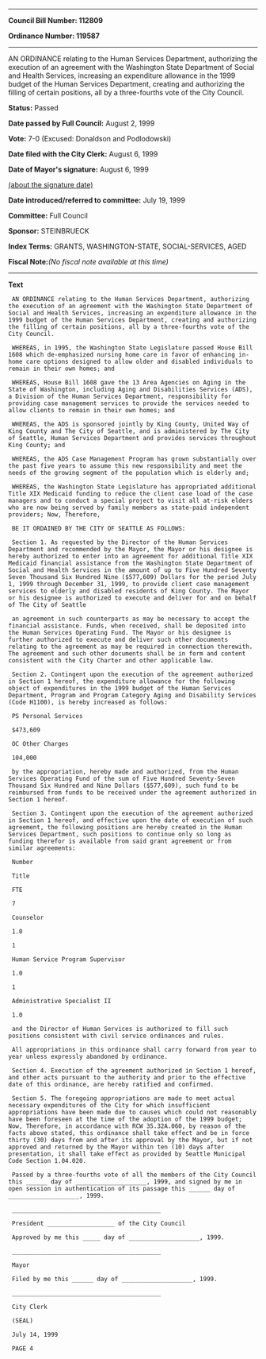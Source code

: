 

********

**Council Bill Number: 112809**
   
**Ordinance Number: 119587**
********

 AN ORDINANCE relating to the Human Services Department, authorizing the execution of an agreement with the Washington State Department of Social and Health Services, increasing an expenditure allowance in the 1999 budget of the Human Services Department, creating and authorizing the filling of certain positions, all by a three-fourths vote of the City Council.

**Status:** Passed
   
**Date passed by Full Council:** August 2, 1999
   
**Vote:** 7-0 (Excused: Donaldson and Podlodowski)
   
**Date filed with the City Clerk:** August 6, 1999
   
**Date of Mayor's signature:** August 6, 1999
   
[(about the signature date)](/~public/approvaldate.htm)
   
   
   
**Date introduced/referred to committee:** July 19, 1999
   
**Committee:** Full Council
   
**Sponsor:** STEINBRUECK
   
   
**Index Terms:** GRANTS, WASHINGTON-STATE, SOCIAL-SERVICES, AGED

**Fiscal Note:**_(No fiscal note available at this time)_

********

**Text**
   
```
 AN ORDINANCE relating to the Human Services Department, authorizing the execution of an agreement with the Washington State Department of Social and Health Services, increasing an expenditure allowance in the 1999 budget of the Human Services Department, creating and authorizing the filling of certain positions, all by a three-fourths vote of the City Council.

 WHEREAS, in 1995, the Washington State Legislature passed House Bill 1608 which de-emphasized nursing home care in favor of enhancing in- home care options designed to allow older and disabled individuals to remain in their own homes; and

 WHEREAS, House Bill 1608 gave the 13 Area Agencies on Aging in the State of Washington, including Aging and Disabilities Services (ADS), a Division of the Human Services Department, responsibility for providing case management services to provide the services needed to allow clients to remain in their own homes; and

 WHEREAS, the ADS is sponsored jointly by King County, United Way of King County and The City of Seattle, and is administered by The City of Seattle, Human Services Department and provides services throughout King County; and

 WHEREAS, the ADS Case Management Program has grown substantially over the past five years to assume this new responsibility and meet the needs of the growing segment of the population which is elderly and;

 WHEREAS, the Washington State Legislature has appropriated additional Title XIX Medicaid funding to reduce the client case load of the case managers and to conduct a special project to visit all at-risk elders who are now being served by family members as state-paid independent providers; Now, Therefore,

 BE IT ORDAINED BY THE CITY OF SEATTLE AS FOLLOWS:

 Section 1. As requested by the Director of the Human Services Department and recommended by the Mayor, the Mayor or his designee is hereby authorized to enter into an agreement for additional Title XIX Medicaid financial assistance from the Washington State Department of Social and Health Services in the amount of up to Five Hundred Seventy Seven Thousand Six Hundred Nine ($577,609) Dollars for the period July 1, 1999 through December 31, 1999, to provide client case management services to elderly and disabled residents of King County. The Mayor or his designee is authorized to execute and deliver for and on behalf of The City of Seattle

 an agreement in such counterparts as may be necessary to accept the financial assistance. Funds, when received, shall be deposited into the Human Services Operating Fund. The Mayor or his designee is further authorized to execute and deliver such other documents relating to the agreement as may be required in connection therewith. The agreement and such other documents shall be in form and content consistent with the City Charter and other applicable law.

 Section 2. Contingent upon the execution of the agreement authorized in Section 1 hereof, the expenditure allowance for the following object of expenditures in the 1999 budget of the Human Services Department, Program and Program Category Aging and Disability Services (Code H1100), is hereby increased as follows:

 PS Personal Services

 $473,609

 OC Other Charges

 104,000

 by the appropriation, hereby made and authorized, from the Human Services Operating Fund of the sum of Five Hundred Seventy-Seven Thousand Six Hundred and Nine Dollars ($577,609), such fund to be reimbursed from funds to be received under the agreement authorized in Section 1 hereof.

 Section 3. Contingent upon the execution of the agreement authorized in Section 1 hereof, and effective upon the date of execution of such agreement, the following positions are hereby created in the Human Services Department, such positions to continue only so long as funding therefor is available from said grant agreement or from similar agreements:

 Number

 Title

 FTE

 7

 Counselor

 1.0

 1

 Human Service Program Supervisor

 1.0

 1

 Administrative Specialist II

 1.0

 and the Director of Human Services is authorized to fill such positions consistent with civil service ordinances and rules.

 All appropriations in this ordinance shall carry forward from year to year unless expressly abandoned by ordinance.

 Section 4. Execution of the agreement authorized in Section 1 hereof, and other acts pursuant to the authority and prior to the effective date of this ordinance, are hereby ratified and confirmed.

 Section 5. The foregoing appropriations are made to meet actual necessary expenditures of the City for which insufficient appropriations have been made due to causes which could not reasonably have been foreseen at the time of the adoption of the 1999 budget; Now, Therefore, in accordance with RCW 35.32A.060, by reason of the facts above stated, this ordinance shall take effect and be in force thirty (30) days from and after its approval by the Mayor, but if not approved and returned by the Mayor within ten (10) days after presentation, it shall take effect as provided by Seattle Municipal Code Section 1.04.020.

 Passed by a three-fourths vote of all the members of the City Council this ______ day of ____________________, 1999, and signed by me in open session in authentication of its passage this ______ day of ____________________, 1999.

 __________________________________________

 President ___________________ of the City Council

 Approved by me this _____ day of ____________________, 1999.

 __________________________________________

 Mayor

 Filed by me this ______ day of ____________________, 1999.

 __________________________________________

 City Clerk

 (SEAL)

 July 14, 1999

 PAGE 4

```
